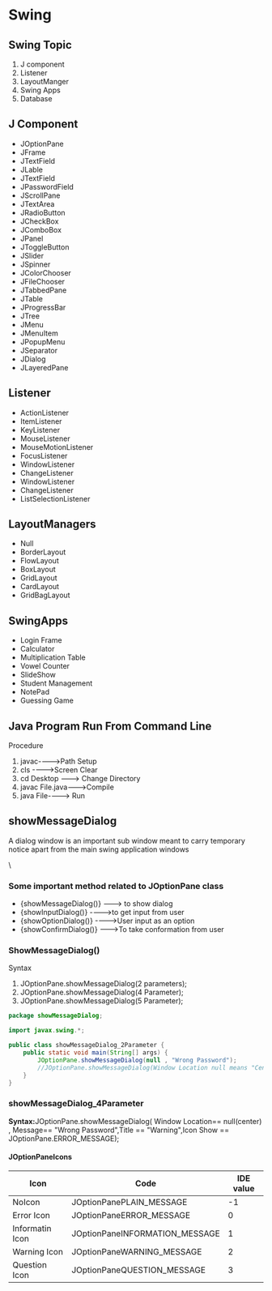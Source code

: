 <h1>Swing</h1>
     <h2>Swing Topic </h2>
<ol>
<li>J component</li>
<li>Listener</li>
<li>LayoutManger</li>
<li>Swing Apps</li>
<li>Database</li>
</ol>

<h2>J Component </h2>
<ul>
<li>JOptionPane</li>
<li>JFrame</li>
<li>JTextField</li>
<li>JLable</li>
<li>JTextField</li>
<li>JPasswordField</li>
<li>JScrollPane</li>
<li>JTextArea</li>
<li>JRadioButton</li>
<li>JCheckBox</li>
<li>JComboBox</li>
<li>JPanel</li>
<li>JToggleButton</li>
<lI>JSlider</lI>
<li>JSpinner</li>
<li>JColorChooser</li>
<li>JFileChooser</li>
<li>JTabbedPane</li>
<li>JTable</li>
<li>JProgressBar</li>
<li>JTree</li>
<li>JMenu</li>
<li>JMenuItem</li>
<li>JPopupMenu</li>
<li>JSeparator</li>
<li>JDialog</li>
<li>JLayeredPane</li>
</ul>


<h2>Listener</h2>
<ul>
<li>ActionListener</li>
<li>ItemListener</li>
<li>KeyListener</li>
<li>MouseListener</li>
<li>MouseMotionListener</li>
<li>FocusListener</li>
<li>WindowListener</li>
<li>ChangeListener</li>
<li>WindowListener</li>
<li>ChangeListener</li>
<li>ListSelectionListener </li>
</ul>


<h2>LayoutManagers</h2>
<ul>
<li>Null</li>
<li>BorderLayout</li>
<li>FlowLayout</li>
<li>BoxLayout</li>
<li>GridLayout</li>
<li>CardLayout</li>
<li>GridBagLayout</li>
</ul>

<h2>SwingApps</h2>
<ul>
<li>Login Frame</li>
<li>Calculator</li>
<li>Multiplication Table</li>
<li>Vowel Counter</li>
<li>SlideShow</li>
<li>Student Management</li>
<li>NotePad</li>
<li>Guessing Game</li>
</ul>

<H2>Java Program Run From Command Line</h2>
<p>Procedure </p>
<ol>
<li>javac---->Path Setup</li>
<li>cls ---->Screen Clear</li>
<li>cd Desktop ---> Change Directory </li>
<li>javac File.java--->Compile</li>
<li>java File----> Run</li>
</ol>


<h2>showMessageDialog</h2>
<p>A dialog window is an important sub window meant to carry temporary notice apart from the main swing application windows</p>\

<h3>Some important method related to JOptionPane class</h3>
<ul>
<li>{showMessageDialog()} ---> to show dialog </li>
<li>{showInputDialog()} ---->to get input from user </li>
<li>{showOptionDialog()} ---->User input as an option </li>
<li>{showConfirmDialog()} --->To take conformation from user</li>
</ul>

<h3>ShowMessageDialog()</h3>
<p>Syntax</p>
<ol>
<li>JOptionPane.showMessageDialog(2 parameters);</li>
<li>JOptionPane.showMessageDialog(4 Parameter);</li>
<li>JOptionPane.showMessageDialog(5 Parameter);</li>
</ol>

````java
package showMessageDialog;

import javax.swing.*;

public class showMessageDialog_2Parameter {
    public static void main(String[] args) {
        JOptionPane.showMessageDialog(null , "Wrong Password");
        //JOptionPane.showMessageDialog(Window Location null means "Center " , Message "Wrong Password");
    }
}

````

<h3>showMessageDialog_4Parameter</h3>
<p><strong>Syntax:</strong>JOptionPane.showMessageDialog( Window Location== null(center) , Message== "Wrong Password",Title == "Warning",Icon Show == JOptionPane.ERROR_MESSAGE);</p>

 <h4>JOptionPaneIcons</h4>

|Icon| Code                     |IDE value|
|----|--------------------------|-----|
|NoIcon| JOptionPanePLAIN_MESSAGE |-1|
|Error Icon|JOptionPaneERROR_MESSAGE|0|
|Informatin Icon| JOptionPaneINFORMATION_MESSAGE|1|
|Warning Icon|JOptionPaneWARNING_MESSAGE|2|
|Question Icon|JOptionPaneQUESTION_MESSAGE|3|



